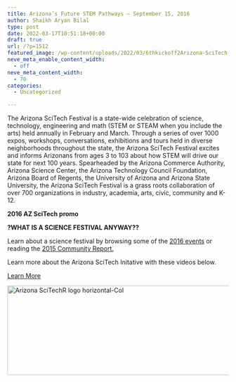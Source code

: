 ```yaml
---
title: Arizona’s Future STEM Pathways – September 15, 2016
author: Shaikh Aryan Bilal
type: post
date: 2022-03-17T10:51:18+00:00
draft: true
url: /?p=1512
featured_image: /wp-content/uploads/2022/03/6thkickoff2Arizona-SciTech-STEM-Pathway.png
neve_meta_enable_content_width:
  - off
neve_meta_content_width:
  - 70
categories:
  - Uncategorized

---
```

The Arizona SciTech Festival is a state-wide celebration of science, technology, engineering and math (STEM or STEAM when you include the arts) held annually in February and March. Through a series of over 1000 expos, workshops, conversations, exhibitions and tours held in diverse neighborhoods throughout the state, the Arizona SciTech Festival excites and informs Arizonans from ages 3 to 103 about how STEM will drive our state for next 100 years. Spearheaded by the Arizona Commerce Authority, Arizona Science Center, the Arizona Technology Council Foundation, Arizona Board of Regents, the University of Arizona and Arizona State University, the Arizona SciTech Festival is a grass roots collaboration of over 700 organizations in industry, academia, arts, civic, community and K-12.

**2016 AZ SciTech promo**



**?WHAT IS A SCIENCE FESTIVAL ANYWAY??**

Learn about a science festival by browsing some of the <a title="AZSCITECH" href="http://azscitech.com//events/" target="_blank" rel="noopener">2016 events</a> or reading the <a href="http://azscitech.com/wp-content/uploads/2014/03/2015-Community-Report-FINAL_LR-1.pdf" target="_blank" rel="noopener">2015 Community Report.</a>

Learn more about the Arizona SciTech Initative with these videos below.





<a class="mk-button outline-btn-lightblue mk-shortcode outline-dimension large" title="AZSCITECH STEM PATHWAYS" href="http://azscitech.com/" target="_blank" rel="noopener">Learn More</a>

[<img loading="lazy" class="aligncenter  wp-image-9637" src="http://backbonecommunications.com/wp-content/uploads/2016/08/Arizona-SciTechR-logo-horizontal-Col.jpg" alt="Arizona SciTechR logo horizontal-Col" width="584" height="204" />][1]

 [1]: http://azscitech.com/ "AZSCITECH STEM PATHWAYS"